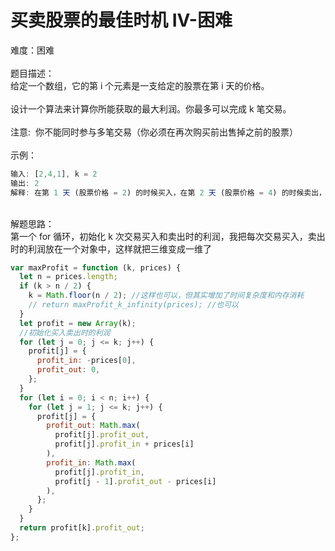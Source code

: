 # 买卖股票的最佳时机 IV-困难

难度：困难<br />
<br />题目描述：<br />给定一个数组，它的第 i 个元素是一支给定的股票在第 i 天的价格。<br />
<br />设计一个算法来计算你所能获取的最大利润。你最多可以完成 k 笔交易。<br />
<br />注意:  你不能同时参与多笔交易（你必须在再次购买前出售掉之前的股票）<br />
<br />示例：

```javascript
输入: [2,4,1], k = 2
输出: 2
解释: 在第 1 天 (股票价格 = 2) 的时候买入，在第 2 天 (股票价格 = 4) 的时候卖出，这笔交易所能获得利润 = 4-2 = 2 。
```

<br />解题思路：<br />第一个 for 循环，初始化 k 次交易买入和卖出时的利润，我把每次交易买入，卖出时的利润放在一个对象中，这样就把三维变成一维了

```javascript
var maxProfit = function (k, prices) {
  let n = prices.length;
  if (k > n / 2) {
    k = Math.floor(n / 2); //这样也可以，但其实增加了时间复杂度和内存消耗
    // return maxProfit_k_infinity(prices); //也可以
  }
  let profit = new Array(k);
  //初始化买入卖出时的利润
  for (let j = 0; j <= k; j++) {
    profit[j] = {
      profit_in: -prices[0],
      profit_out: 0,
    };
  }
  for (let i = 0; i < n; i++) {
    for (let j = 1; j <= k; j++) {
      profit[j] = {
        profit_out: Math.max(
          profit[j].profit_out,
          profit[j].profit_in + prices[i]
        ),
        profit_in: Math.max(
          profit[j].profit_in,
          profit[j - 1].profit_out - prices[i]
        ),
      };
    }
  }
  return profit[k].profit_out;
};
```
